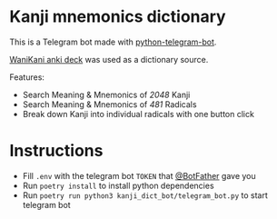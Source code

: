 # Kanji mnemonics dictionary
This is a Telegram bot made with [python-telegram-bot](https://github.com/python-telegram-bot/python-telegram-bot).

[WaniKani anki deck](https://ankiweb.net/shared/info/2072613354) was used as a dictionary source.

Features:
* Search Meaning & Mnemonics of *2048* Kanji
* Search Meaning & Mnemonics of *481* Radicals
* Break down Kanji into individual radicals with one button click

# Instructions 
* Fill `.env` with the telegram bot `TOKEN` that [@BotFather](https://t.me/BotFather) gave you
* Run `poetry install` to install python dependencies
* Run `poetry run python3 kanji_dict_bot/telegram_bot.py` to start telegram bot
